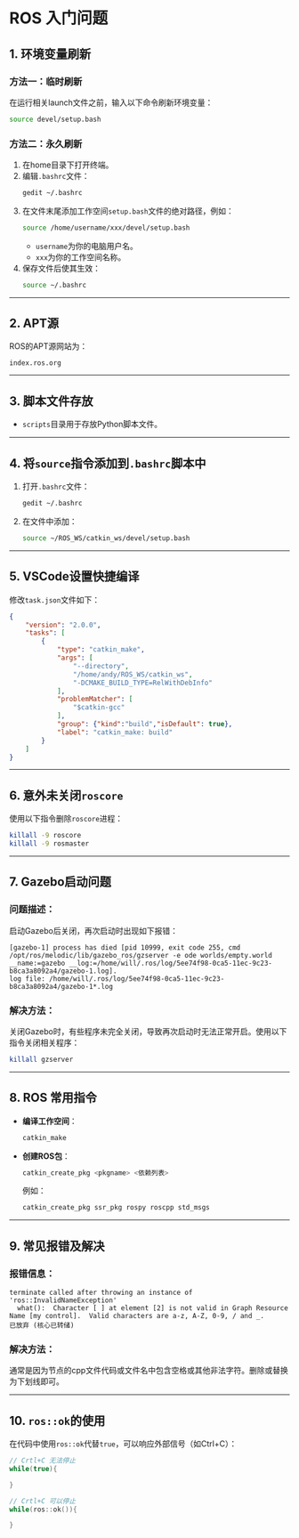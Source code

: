 # ROS 入门问题

## 1. 环境变量刷新

### 方法一：临时刷新
在运行相关launch文件之前，输入以下命令刷新环境变量：
```bash
source devel/setup.bash
```

### 方法二：永久刷新
1. 在home目录下打开终端。
2. 编辑`.bashrc`文件：
   ```bash
   gedit ~/.bashrc
   ```
3. 在文件末尾添加工作空间`setup.bash`文件的绝对路径，例如：
   ```bash
   source /home/username/xxx/devel/setup.bash
   ```
   - `username`为你的电脑用户名。
   - `xxx`为你的工作空间名称。
4. 保存文件后使其生效：
   ```bash
   source ~/.bashrc
   ```

---

## 2. APT源
ROS的APT源网站为：
```
index.ros.org
```

---

## 3. 脚本文件存放
- `scripts`目录用于存放Python脚本文件。

---

## 4. 将`source`指令添加到`.bashrc`脚本中
1. 打开`.bashrc`文件：
   ```bash
   gedit ~/.bashrc
   ```
2. 在文件中添加：
   ```bash
   source ~/ROS_WS/catkin_ws/devel/setup.bash
   ```

---

## 5. VSCode设置快捷编译
修改`task.json`文件如下：
```json
{
	"version": "2.0.0",
	"tasks": [
		{
			"type": "catkin_make",
			"args": [
				"--directory",
				"/home/andy/ROS_WS/catkin_ws",
				"-DCMAKE_BUILD_TYPE=RelWithDebInfo"
			],
			"problemMatcher": [
				"$catkin-gcc"
			],
			"group": {"kind":"build","isDefault": true},
			"label": "catkin_make: build"
		}
	]
}
```

---

## 6. 意外未关闭`roscore`
使用以下指令删除`roscore`进程：
```bash
killall -9 roscore
killall -9 rosmaster
```

---

## 7. Gazebo启动问题
### 问题描述：
启动Gazebo后关闭，再次启动时出现如下报错：
```
[gazebo-1] process has died [pid 10999, exit code 255, cmd /opt/ros/melodic/lib/gazebo_ros/gzserver -e ode worlds/empty.world __name:=gazebo __log:=/home/will/.ros/log/5ee74f98-0ca5-11ec-9c23-b8ca3a8092a4/gazebo-1.log].
log file: /home/will/.ros/log/5ee74f98-0ca5-11ec-9c23-b8ca3a8092a4/gazebo-1*.log
```
### 解决方法：
关闭Gazebo时，有些程序未完全关闭，导致再次启动时无法正常开启。使用以下指令关闭相关程序：
```bash
killall gzserver
```

---

## 8. ROS 常用指令
- **编译工作空间**：
  ```bash
  catkin_make
  ```
- **创建ROS包**：
  ```bash
  catkin_create_pkg <pkgname> <依赖列表>
  ```
  例如：
  ```bash
  catkin_create_pkg ssr_pkg rospy roscpp std_msgs
  ```

---

## 9. 常见报错及解决
### 报错信息：
```
terminate called after throwing an instance of 'ros::InvalidNameException'
  what():  Character [ ] at element [2] is not valid in Graph Resource Name [my control].  Valid characters are a-z, A-Z, 0-9, / and _.
已放弃 (核心已转储)
```
### 解决方法：
通常是因为节点的cpp文件代码或文件名中包含空格或其他非法字符。删除或替换为下划线即可。

---

## 10. `ros::ok`的使用
在代码中使用`ros::ok`代替`true`，可以响应外部信号（如Ctrl+C）：
```cpp
// Crtl+C 无法停止
while(true){

}

// Crtl+C 可以停止
while(ros::ok()){

}
```

